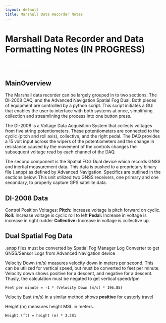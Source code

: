 ```yaml
---
layout: default
title: Marshall Data Recorder Notes
---
```


# Marshall Data Recorder and Data Formatting Notes **(IN PROGRESS)**

<a href="wiki/MarshallDataRecorderNotes.md" download="wiki/MarshallDataRecorderNotes.md" style="
  display: inline-block;
  padding: 8px 10px;
  background-color: ##e3342f;
  color: white;
  font-weight: bold;
  border-radius: 6px;
  text-decoration: none;
  font-family: sans-serif;
">
  ⬇ Download Text
</a>

## MainOverview

The Marshall data recorder can be largely grouped in to two sections: The DI-2008 DAQ, and the Advanced Navigation Spatial Fog Dual. Both pieces of equipment are controlled by a python script. This script initiates a GUI that enables the user to interface with both systems at once, simplifying collection and streamlining the process into one button press.

The DI-2008 is a Voltage Data Acquisition System that collects voltages from five string potentiometers. These potentiometers are connected to the cyclic (pitch and roll axis), collective, and the right pedal. The DAQ provides a 15 volt input across the wipers of the potentiometers and the change in resistance caused by the movement of the controls changes the subsequent voltage read by each channel of the DAQ.

The second component is the Spatial FOG Dual device which records GNSS and inertial measurement data. This data is pushed to a proprietary binary file (.anpp) as defined by Advanced Navigation. Specifics are outlined in the sections below. This unit utilized two GNSS receivers, one primary and one secondary, to properly capture GPS satellite data.

## DI-2008 Data
Control Position Voltages:
**Pitch:** Increase voltage is pitch forward on cyclic. 
**Roll:** Increase voltage is cyclic roll to left
**Pedal:** Increase in voltage is increase in right rudder
**Collective:** Increase in voltage is collective up

## Dual Spatial Fog Data
.anpp files must be converted by Spatial Fog Manager Log Converter to get GNSS/Sensor Logs from Advanced Navigation device


Velocity Down (m/s) measures velocity down in meters per second. This can be utilized for vertical speed, but must be converted to feet per minute. Velocity down shows positive for a descent, and negative for a descent. Thusly, the calculation must be negated to get vertical speed/fpm

```
Feet per minute = -1 * (Velocity Down (m/s) * 196.85)
```
Velocity East (m/s) in a similar method shows **positive** for easterly travel

Height (m) measures height MSL in meters. 
```
Height (ft) = height (m) * 3.281 
```
